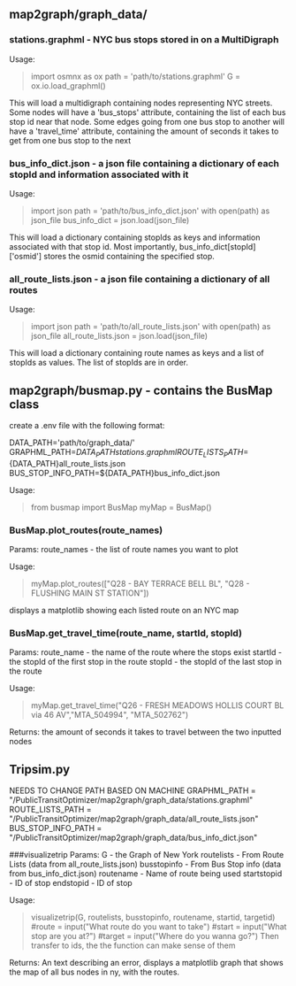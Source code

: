 

## map2graph/graph_data/

### stations.graphml - NYC bus stops stored in on a MultiDigraph
Usage:
> import osmnx as ox
> path = 'path/to/stations.graphml'
> G = ox.io.load_graphml()

This will load a multidigraph containing nodes representing NYC streets. Some nodes will have a 'bus_stops' attribute, containing the list of each bus stop id near that node. Some edges going from one bus stop to another will have a 'travel_time' attribute, containing the amount of seconds it takes to get from one bus stop to the next

### bus_info_dict.json - a json file containing a dictionary of each stopId and information associated with it
Usage:
> import json
> path = 'path/to/bus_info_dict.json'
> with open(path) as json_file
>   bus_info_dict = json.load(json_file)

This will load a dictionary containing stopIds as keys and information associated with that stop id. Most importantly, bus_info_dict[stopId]['osmid'] stores the osmid containing the specified stop. 

### all_route_lists.json - a json file containing a dictionary of all routes
Usage:
> import json
> path = 'path/to/all_route_lists.json'
> with open(path) as json_file
>   all_route_lists.json = json.load(json_file)

This will load a dictionary containing route names as keys and a list of stopIds as values. The list of stopIds are in order. 

## map2graph/busmap.py - contains the BusMap class

create a .env file with the following format:

  DATA_PATH='path/to/graph_data/'
  GRAPHML_PATH=${DATA_PATH}stations.graphml
  ROUTE_LISTS_PATH=${DATA_PATH}all_route_lists.json
  BUS_STOP_INFO_PATH=${DATA_PATH}bus_info_dict.json

Usage: 
> from busmap import BusMap
> myMap = BusMap()

### BusMap.plot_routes(route_names)

Params: 
  route_names - the list of route names you want to plot

Usage:
> myMap.plot_routes(["Q28 - BAY TERRACE BELL BL", "Q28 - FLUSHING MAIN ST STATION"])

displays a matplotlib showing each listed route on an NYC map

### BusMap.get_travel_time(route_name, startId, stopId)

Params:
  route_name - the name of the route where the stops exist
  startId - the stopId of the first stop in the route
  stopId - the stopId of the last stop in the route

Usage:
> myMap.get_travel_time("Q26 - FRESH MEADOWS HOLLIS COURT BL via 46 AV","MTA_504994", "MTA_502762")

Returns:
  the amount of seconds it takes to travel between the two inputted nodes


## Tripsim.py 
NEEDS TO CHANGE PATH BASED ON MACHINE
GRAPHML_PATH = "/PublicTransitOptimizer/map2graph/graph_data/stations.graphml"
ROUTE_LISTS_PATH = "/PublicTransitOptimizer/map2graph/graph_data/all_route_lists.json"
BUS_STOP_INFO_PATH = "/PublicTransitOptimizer/map2graph/graph_data/bus_info_dict.json"

###visualizetrip
Params:
  G - the Graph of New York
  routelists - From Route Lists (data from all_route_lists.json)
  busstopinfo - From Bus Stop info (data from bus_info_dict.json)
  routename - Name of route being used
  startstopid - ID of stop
  endstopid - ID of stop

Usage:
>visualizetrip(G, routelists, busstopinfo, routename, startid, targetid)
>#route = input("What route do you want to take")
 #start = input("What stop are you at?")
 #target = input("Where do you wanna go?")
>Then transfer to ids, the the function can make sense of them

Returns:
An text describing an error, displays a matplotlib graph that shows the map of all bus nodes in ny, with the routes.
